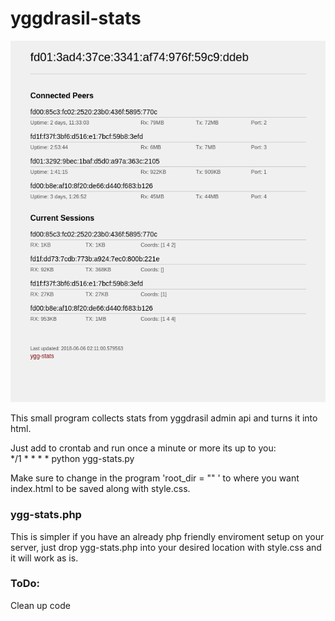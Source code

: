 # yggdrasil-stats

![peerstats](peerstats.png)

This small program collects stats from yggdrasil admin api and turns it into html.  

Just add to crontab and run once a minute or more its up to you:  
*/1 * * * * python ygg-stats.py  

Make sure to change in the program 'root_dir = "" ' to where you want index.html to be saved along with style.css.  

### ygg-stats.php

This is simpler if you have an already php friendly enviroment setup on your server, just drop ygg-stats.php into your desired location with style.css and it will work as is.  


### ToDo:

Clean up code  

